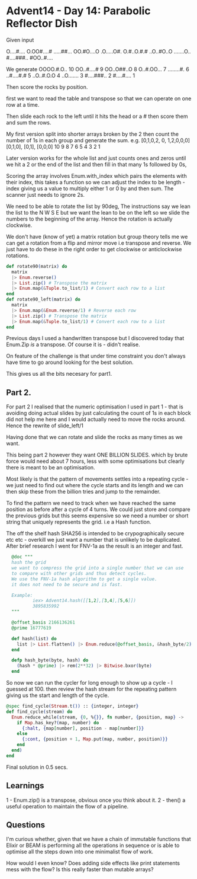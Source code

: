 # Advent14 - Day 14: Parabolic Reflector Dish

Given input

O....#....
O.OO#....#
.....##...
OO.#O....O
.O.....O#.
O.#..O.#.#
..O..#O..O
.......O..
#....###..
#OO..#....

We generate
OOOO.#.O.. 10
OO..#....#  9
OO..O##..O  8
O..#.OO...  7
........#.  6
..#....#.#  5
..O..#.O.O  4
..O.......  3
#....###..  2
#....#....  1

Then score the rocks by position.

first we want to read the table and transpose so that we can operate on one row at a time.

Then slide each rock to the left until it hits the head or a #
then score them and sum the rows.

My first version split into shorter arrays broken by the 2 then count the number of 1s in each group and generate the sum.
  e.g. 
  [0,1,0,2, 0, 1,2,0,0,0]
  [0,1,0], [0,1], [0,0,0]
  10 9 8  7 6 5  4 3 2 1

Later version works for the whole list and just counts ones and zeros until we hit a 2 or the end of the list and then fill in that many 1s followed by 0s,

Scoring the array involves Enum.with_index which pairs the elements with their index, this takes a function so we can adjust the index to be length - index giving us a value to multiply either 1 or 0 by and then sum. The scanner just needs to ignore 2s. 

We need to be able to rotate the list by 90deg, The instructions say we lean the list to the N W S E but we want the lean to be on the left so we slide the numbers to the beginning of the array.  Hence the rotation is actually clockwise.  

We don't have (know of yet) a matrix rotation but group theory tells me we can get a rotation from a flip and mirror move i.e transpose and reverse. We just have to do these in the right order to get clockwise or anticlockwise rotations. 
```Elixir
def rotate90(matrix) do
  matrix
  |> Enum.reverse()
  |> List.zip() # Transpose the matrix
  |> Enum.map(&Tuple.to_list/1) # Convert each row to a list
end
def rotate90_left(matrix) do
  matrix
  |> Enum.map(&Enum.reverse/1) # Reverse each row
  |> List.zip() # Transpose the matrix
  |> Enum.map(&Tuple.to_list/1) # Convert each row to a list
end
```
Previous days I used a handwritten transpose but I discovered today that Enum.Zip _is_ a transpose.  Of course it is - didn't realise. 

On feature of the challenge is that under time constraint you don't always have time to go around looking for the best solution.

This gives us all the bits necesary for part1.

## Part 2. 

For part 2 I realised that the numeric optimisation I used in part 1 - that is avoiding doing actual slides by just calculating the count of 1s in each block did not help me here and I would actually need to move the rocks around.  Hence the rewrite of slide_left/1

Having done that we can rotate and slide the rocks as many times as we want. 

This being part 2 however they want ONE BILLION SLIDES. which by brute force would need about 7 hours, less with some optimisations but clearly there is meant to be an optimisation. 

Most likely is that the pattern of movements settles into a repeating cycle - we just need to find out where the cycle starts and its length and we can then skip these from the billion tries and jump to the remainder.

To find the pattern we need to track when we have reached the same position as before after a cycle of 4 turns.  We could just store and compare the previous grids but this seems expensive so we need a number or short string that uniquely represents the grid.  i.e a Hash function. 

The off the shelf hash SHA256 is intended to be crypographically secure etc etc - overkill we just want a number that is unlikely to be duplicated.  After brief research I went for FNV-1a as the result is an integer and fast.  

```elixir
  @doc """
  hash the grid
  we want to compress the grid into a single number that we can use
  to compare with other grids and thus detect cycles.
  We use the FNV-1a hash algorithm to get a single value.
  it does not need to be secure and is fast.

  Example:
          iex> Advent14.hash([[1,2],[3,4],[5,6]])
          3895835992
  """

  @offset_basis 2166136261
  @prime 16777619

  def hash(list) do
    list |> List.flatten() |> Enum.reduce(@offset_basis, &hash_byte/2)
  end

  defp hash_byte(byte, hash) do
    (hash * @prime) |> rem(2**32) |> Bitwise.bxor(byte)
  end
```

So now we can run the cycler for long enough to show up a cycle - I guessed at 100. then review the hash stream for the repeating pattern giving us the start and length of the cycle.

```elixir
@spec find_cycle(Stream.t()) :: {integer, integer}
def find_cycle(stream) do
  Enum.reduce_while(stream, {0, %{}}, fn number, {position, map} ->
    if Map.has_key?(map, number) do
      {:halt, {map[number], position - map[number]}}
    else
      {:cont, {position + 1, Map.put(map, number, position)}}
    end
  end)
end
```

Final solution in 0.5 secs. 


## Learnings

1 - Enum.zip() is a transpose, obvious once you think about it.
2 - then()  a useful operation to maintain the flow of a pipeline. 


## Questions

I'm curious whether, given that we have a chain of immutable functions that Elixir or BEAM is performing all the operations in sequence or is able to optimise all the steps down into one minimalist flow of work. 

How would I even know?  Does adding side effects like print statements mess with the flow?  Is this really faster than mutable arrays?

